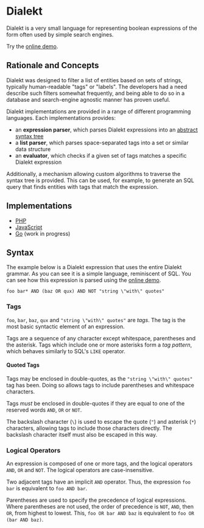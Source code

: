 # Dialekt

Dialekt is a very small language for representing boolean expressions of the
form often used by simple search engines.

Try the [online demo](http://dialekt.icecave.com.au).

## Rationale and Concepts

Dialekt was designed to filter a list of entities based on sets of strings,
typically human-readable "tags" or "labels". The developers had a need describe
such filters somewhat frequently, and being able to do so in a database and
search-engine agnostic manner has proven useful.

Dialekt implementations are provided in a range of different programming
languages. Each implementations provides:

- an **expression parser**, which parses Dialekt expressions into an [abstract syntax tree](http://en.wikipedia.org/wiki/Abstract_syntax_tree)
- a **list parser**, which parses space-separated tags into a set or similar data structure
- an **evaluator**, which checks if a given set of tags matches a specific Dialekt expression

Additionally, a mechanism allowing custom algorithms to traverse the syntax tree
is provided. This can be used, for example, to generate an SQL query that finds
entities with tags that match the expression.

## Implementations

- [PHP](https://github.cwx.io/IcecaveStudios/dialekt)
- [JavaScript](https://github.cwx.io/IcecaveStudios/dialekt-js)
- [Go](https://github.cwx.io/dialekt-lang/dialekt-go) (work in progress)

## Syntax

The example below is a Dialekt expression that uses the entire Dialekt grammar.
As you can see it is a simple language, reminiscent of SQL. You can see how this
expression is parsed using the [online demo](http://dialekt.icecave.com.au/?expr=foo+bar+wildcard*+AND+%28baz+OR+qux%29+AND+NOT+%22quoted+string%22).

    foo bar* AND (baz OR qux) AND NOT "string \"with\" quotes"

### Tags

`foo`, `bar`, `baz`, `qux` and `"string \"with\" quotes"` are *tags*. The tag
is the most basic syntactic element of an expression.

Tags are a sequence of any character except whitespace, parentheses and the
asterisk. Tags which include one or more asterisks form a *tag pattern*, which
behaves similarly to SQL's `LIKE` operator.

#### Quoted Tags

Tags may be enclosed in double-quotes, as the `"string \"with\" quotes"` tag has
been. Doing so allows tags to include parentheses and whitespace characters.

Tags *must* be enclosed in double-quotes if they are equal to one of the
reserved words `AND`, `OR` or `NOT`.

The backslash character (`\`) is used to escape the quote (`"`) and asterisk
(`*`) characters, allowing tags to include those characters directly. The
backslash character itself must also be escaped in this way.

### Logical Operators

An expression is composed of one or more tags, and the logical operators `AND`,
`OR` and `NOT`. The logical operators are case-insensitive.

Two adjacent tags have an implicit `AND` operator. Thus, the expression
`foo bar` is equivalent to `foo AND bar`.

Parentheses are used to specify the precedence of logical expressions. Where
parentheses are not used, the order of precedence is `NOT`, `AND`, then `OR`,
from highest to lowest. This, `foo OR bar AND baz` is equivalent to
`foo OR (bar AND baz)`.
